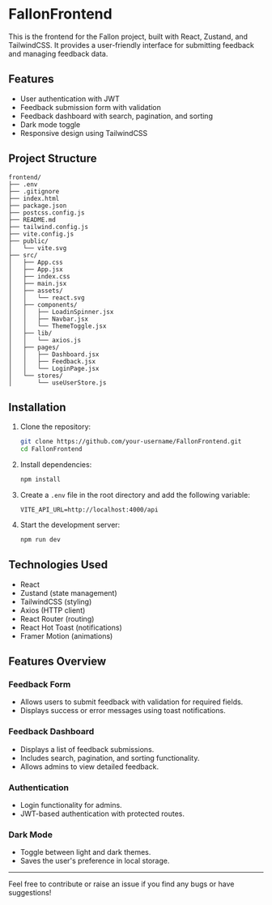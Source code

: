 # FallonFrontend

This is the frontend for the Fallon project, built with React, Zustand, and TailwindCSS. It provides a user-friendly interface for submitting feedback and managing feedback data.

## Features

- User authentication with JWT
- Feedback submission form with validation
- Feedback dashboard with search, pagination, and sorting
- Dark mode toggle
- Responsive design using TailwindCSS

## Project Structure

```
frontend/
├── .env
├── .gitignore
├── index.html
├── package.json
├── postcss.config.js
├── README.md
├── tailwind.config.js
├── vite.config.js
├── public/
│   └── vite.svg
├── src/
│   ├── App.css
│   ├── App.jsx
│   ├── index.css
│   ├── main.jsx
│   ├── assets/
│   │   └── react.svg
│   ├── components/
│   │   ├── LoadinSpinner.jsx
│   │   ├── Navbar.jsx
│   │   └── ThemeToggle.jsx
│   ├── lib/
│   │   └── axios.js
│   ├── pages/
│   │   ├── Dashboard.jsx
│   │   ├── Feedback.jsx
│   │   └── LoginPage.jsx
│   └── stores/
│       └── useUserStore.js
```

## Installation

1. Clone the repository:
   ```bash
   git clone https://github.com/your-username/FallonFrontend.git
   cd FallonFrontend
   ```

2. Install dependencies:
   ```bash
   npm install
   ```

3. Create a `.env` file in the root directory and add the following variable:
   ```env
   VITE_API_URL=http://localhost:4000/api
   ```

4. Start the development server:
   ```bash
   npm run dev
   ```

## Technologies Used

- React
- Zustand (state management)
- TailwindCSS (styling)
- Axios (HTTP client)
- React Router (routing)
- React Hot Toast (notifications)
- Framer Motion (animations)

## Features Overview

### Feedback Form
- Allows users to submit feedback with validation for required fields.
- Displays success or error messages using toast notifications.

### Feedback Dashboard
- Displays a list of feedback submissions.
- Includes search, pagination, and sorting functionality.
- Allows admins to view detailed feedback.

### Authentication
- Login functionality for admins.
- JWT-based authentication with protected routes.

### Dark Mode
- Toggle between light and dark themes.
- Saves the user's preference in local storage.

---

Feel free to contribute or raise an issue if you find any bugs or have suggestions!
